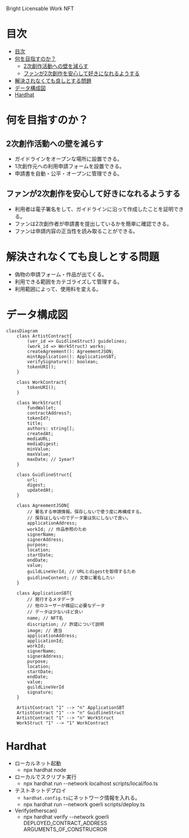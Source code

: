 Bright Licensable Work NFT

# 目次
- [目次](#目次)
- [何を目指すのか？](#何を目指すのか)
  - [2次創作活動への壁を減らす](#2次創作活動への壁を減らす)
  - [ファンが2次創作を安心して好きになれるようする](#ファンが2次創作を安心して好きになれるようする)
- [解決されなくても良しとする問題](#解決されなくても良しとする問題)
- [データ構成図](#データ構成図)
- [Hardhat](#hardhat)

# 何を目指すのか？
## 2次創作活動への壁を減らす
- ガイドラインをオープンな場所に設置できる。
- 1次創作元への利用申請フォームを設置できる。
- 申請書を自動・公平・オープンに管理できる。
## ファンが2次創作を安心して好きになれるようする
- 利用者は電子署名をして、ガイドラインに沿って作成したことを証明できる。
- ファンは2次創作者が申請書を提出しているかを簡単に確認できる。
- ファンは申請内容の正当性を読み取ることができる。

# 解決されなくても良しとする問題
- 偽物の申請フォーム・作品が出てくる。
- 利用できる範囲をカテゴライズして管理する。
- 利用範囲によって、使用料を変える。


# データ構成図
```mermaid
classDiagram    
    class ArtistContract{
        (ver_id => GuidlineStruct) guidelines;
        (work_id => WorkStruct) works;
        createAgreement(): AgreementJSON;
        mintApplication(): ApplicationSBT;
        verifySignature(): boolean;
        tokenURI();
    }

    class WorkContract{
        tokenURI();
    }

    class WorkStruct{
        fundWallet;
        contractAddress?;
        tokenId?;
        title;
        authors: string[];
        createdAt;
        mediaURL;
        mediaDigest;
        minValue;
        maxValue;
        maxDate; // 1year?
    }

    class GuidlineStruct{
        url;
        digest;
        updatedAt;
    }

    class AgreementJSON{
        // 署名する申請情報。保存しないで使う度に再構成する。
        // 保存はしないのでデータ量は気にしないで良い。
        applicationAddress;
        workId; // 作品参照のため
        signerName;
        signerAddress;
        purpose;
        location;
        startDate;
        endDate;
        value;
        guildLineVerId; // URLとdigestを取得するため
        guidlineContent; // 文章に署名したい 
    }

    class ApplicationSBT{
        // 発行するメタデータ
        // 他のユーザーが検証に必要なデータ
        // データは少ないほど良い
        name; // NFT名
        discription; // 許諾について説明
        image; // 適当
        applicationAddress;
        applicationId;
        workId;
        signerName;
        signerAddress;
        purpose;
        location;
        startDate;
        endDate;
        value;
        guildLineVerId
        signature;
    }

    ArtistContract "1" --> "n" ApplicationSBT
    ArtistContract "1" --> "n" GuidlineStruct
    ArtistContract "1" --> "n" WorkStruct
    WorkStruct "1" --> "1" WorkContract
```

# Hardhat
- ローカルネット起動
    - npx hardhat node
- ローカルでスクリプト実行
    -  npx hardhat run --network localhost scripts/local/foo.ts
- テストネットデプロイ
  - `hardhat.config.ts`にネットワーク情報を入れる。
  - npx hardhat run --network goerli scripts/deploy.ts
- Verify(etherscan)
  - npx hardhat verify --network goerli DEPLOYED_CONTRACT_ADDRESS ARGUMENTS_OF_CONSTRUCROR